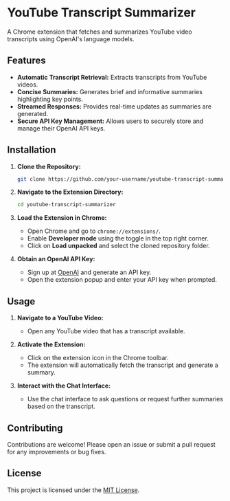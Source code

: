 # YouTube Transcript Summarizer

A Chrome extension that fetches and summarizes YouTube video transcripts using OpenAI's language models.

## Features

- **Automatic Transcript Retrieval:** Extracts transcripts from YouTube videos.
- **Concise Summaries:** Generates brief and informative summaries highlighting key points.
- **Streamed Responses:** Provides real-time updates as summaries are generated.
- **Secure API Key Management:** Allows users to securely store and manage their OpenAI API keys.

## Installation

1. **Clone the Repository:**
   ```bash
   git clone https://github.com/your-username/youtube-transcript-summarizer.git
   ```
2. **Navigate to the Extension Directory:**
   ```bash
   cd youtube-transcript-summarizer
   ```
3. **Load the Extension in Chrome:**
   - Open Chrome and go to `chrome://extensions/`.
   - Enable **Developer mode** using the toggle in the top right corner.
   - Click on **Load unpacked** and select the cloned repository folder.

4. **Obtain an OpenAI API Key:**
   - Sign up at [OpenAI](https://openai.com/) and generate an API key.
   - Open the extension popup and enter your API key when prompted.

## Usage

1. **Navigate to a YouTube Video:**
   - Open any YouTube video that has a transcript available.

2. **Activate the Extension:**
   - Click on the extension icon in the Chrome toolbar.
   - The extension will automatically fetch the transcript and generate a summary.

3. **Interact with the Chat Interface:**
   - Use the chat interface to ask questions or request further summaries based on the transcript.

## Contributing

Contributions are welcome! Please open an issue or submit a pull request for any improvements or bug fixes.

## License

This project is licensed under the [MIT License](LICENSE).
